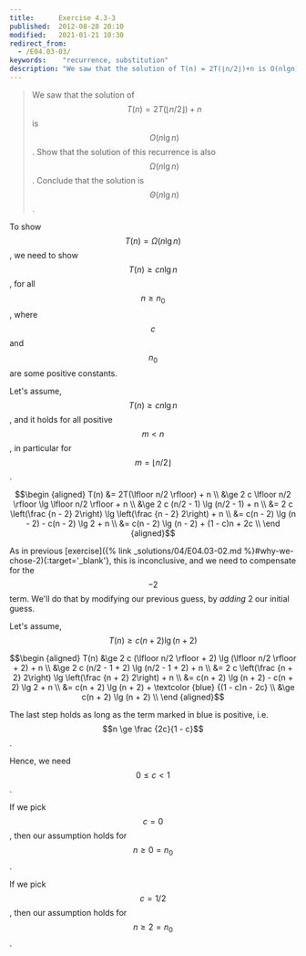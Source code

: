 ```yaml
---
title:      Exercise 4.3-3
published:  2012-08-28 20:10
modified:   2021-01-21 10:30
redirect_from:
  - /E04.03-03/
keywords:    "recurrence, substitution"
description: "We saw that the solution of T(n) = 2T(⌊n/2⌋)+n is O(nlg⁡n). Show that the solution of this recurrence is also Ω(nlg⁡n). Conclude that the solution is Θ(nlg⁡n)."
---
```


> We saw that the solution of $$T(n) = 2T(\lfloor n/2 \rfloor) + n$$ is $$O(n \lg n)$$. Show that the solution of this recurrence is also $$\Omega(n \lg n)$$. Conclude that the solution is $$\Theta(n \lg n)$$.

To show $$T(n) = \Omega(n \lg n)$$, we need to show $$T(n) \ge c n \lg n$$, for all $$n \ge n_0$$,  where $$c$$ and $$n_0$$ are some positive constants.

Let's assume, $$T(n) \ge c n \lg n$$, and it holds for all positive $$m < n$$, in particular for $$m = \lfloor n/2 \rfloor$$.

$$\begin {aligned}
T(n) &= 2T(\lfloor n/2 \rfloor) + n \\
     &\ge 2 c \lfloor n/2 \rfloor \lg \lfloor n/2 \rfloor + n \\
     &\ge 2 c (n/2 - 1) \lg (n/2 - 1) + n \\
     &= 2 c \left(\frac {n - 2} 2\right) \lg \left(\frac {n - 2} 2\right) + n \\
     &= c(n - 2) \lg (n - 2) - c(n - 2) \lg 2 + n \\
     &= c(n - 2) \lg (n - 2) + (1 - c)n + 2c \\
\end {aligned}$$

As in previous [exercise]({% link _solutions/04/E04.03-02.md %}#why-we-chose-2){:target='_blank'}, this is inconclusive, and we need to compensate for the $$-2$$ term. We'll do that by modifying our previous guess, by _adding_ 2 our initial guess.

Let's assume, $$T(n) \ge c (n + 2) \lg (n + 2)$$

$$\begin {aligned}
T(n) &\ge 2 c (\lfloor n/2 \rfloor + 2) \lg (\lfloor n/2 \rfloor + 2) + n \\
     &\ge 2 c (n/2 - 1 + 2) \lg (n/2 - 1 + 2) + n \\
     &= 2 c \left(\frac {n + 2} 2\right) \lg \left(\frac {n + 2} 2\right) + n \\
     &= c(n + 2) \lg (n + 2) - c(n + 2) \lg 2 + n \\
     &= c(n + 2) \lg (n + 2) + \textcolor {blue} {(1 - c)n - 2c} \\
     &\ge c(n + 2) \lg (n + 2) \\
\end {aligned}$$

The last step holds as long as the term marked in blue is positive, i.e. $$n \ge \frac {2c}{1 - c}$$.

Hence, we need $$0 \le c < 1$$.

If we pick $$c = 0$$, then our assumption holds for $$n \ge 0 = n_0$$.

If we pick $$c = 1/2$$, then our assumption holds for $$n \ge 2 = n_0$$.

